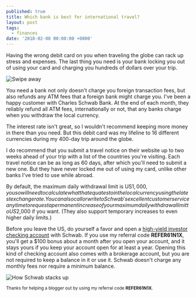 ```yaml
---
published: true
title: Which bank is best for international travel?
layout: post
tags:
  - finances
date: '2018-02-08 00:00:00 +0800'
---
```

Having the wrong debit card on you when traveling the globe can rack up stress and expenses. The last thing you need is your bank locking you out of using your card and charging you hundreds of dollars over your trip.

<!--more-->

![Swipe away]({{site.baseurl}}/images/2018/02/08/card.jpg)

You need a bank not only doesn't charge you foreign transaction fees, but also refunds any ATM fees that a foreign bank might charge you. I've been a happy customer with Charles Schwab Bank. At the end of each month, they reliably refund all ATM fees, internationally or not, that any banks charge when you withdraw the local currency.

The interest rate isn't great, so I wouldn't recommend keeping more money in there than you need. But this debit card was my lifeline to 16 different currencies during my 400-day trip around the globe.

I do recommend that you submit a travel notice on their website up to two weeks ahead of your trip with a list of the countries you're visiting. Each travel notice can be as long as 60 days, after which you'll need to submit a new one. But they have never locked me out of using my card, unlike other banks I've tried to use while abroad.

By default, the maximum daily withdrawal limit is US$1,000, you so will need to calculate what that equates to in the local currency using the latest exchange rate. You can also call or write to Schwab's excellent customer service anytime to request a permanent increase of your maximum daily withdrawal limit to US$2,000 if you want. (They also support temporary increases to even higher daily limits.)

Before you leave the US, do yourself a favor and open a [high-yield investor checking account][schwab] with Schwab. If you use my referral code **REFER61N1X**, you'll get a $100 bonus about a month after you open your account, and it stays yours if you keep your account open for at least a year. Opening this kind of checking account also comes with a brokerage account, but you are not required to keep a balance in it or use it. Schwab doesn't charge any monthly fees nor require a minimum balance.

![How Schwab stacks up]({{site.baseurl}}/images/2018/02/08/schwab-chart.png)

<small>Thanks for helping a blogger out by using my referral code **REFER61N1X**.</small>

[schwab]: https://www.schwab.com/public/schwab/banking_lending/checking_account/